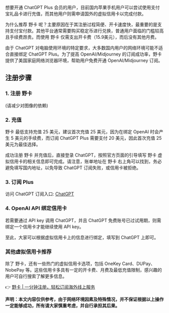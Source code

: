 想要开通 ChatGPT Plus 会员的用户，目前国内苹果手机用户可以尝试使用支付宝礼品卡进行充值，而其他用户则需申请国外的虚拟信用卡以完成付款。

为什么推荐 野卡 呢？主要原因在于其注册过程简便、开卡速度快，最重要的是支持支付宝付款。其他平台通常需要购买稳定币进行兑换，普通用户面临的门槛较高且手续费昂贵。而使用 野卡 仅需支出开卡费（15.9美元），而后没有其他月费。

由于 ChatGPT 对电脑使用环境的特定要求，大多数国内用户的网络环境可能不适合直接绑定 ChatGPT Plus。为了提高 OpenAI/Midjourney 的订阅成功率，野卡 提供了美国家庭网络浏览器环境，帮助用户免费开通 OpenAI/Midjourney 订阅。

## 注册步骤

### 1. 注册 野卡
(请减少对图像的依赖)

### 2. 充值
野卡 最低支持充值 25 美元，建议首次充值 25 美元，因为在绑定 OpenAI 时会产生 5 美元的手续费，而订阅 ChatGPT Plus 需要支付 20 美元，因此首次充值 25 美元为最佳选择。

成功注册 野卡 并充值后，直接登录 ChatGPT，按照官方页面的引导填写 野卡 虚拟信用卡的相关信息即可完成。请注意，账单地址在 野卡 右上角可以找到，务必避免填写国内地址，以免导致 ChatGPT 订阅失败，或信用卡被拒绝。

### 3. 订阅 Plus
访问 ChatGPT 订阅入口: [ChatGPT](https://chat.openai.com/)

### 4. OpenAI API 绑定信用卡
若需要通过 API key 调用 ChatGPT，并且 ChatGPT 免费账号已过试用期，则需绑定一个信用卡才能继续使用 API key。

至此，大家可以根据虚拟信用卡上的信息进行绑定，填写到 ChatGPT 上即可。

### 其他虚拟信用卡推荐
除了 野卡，还有一些热门的虚拟信用卡选项，包括 OneKey Card、DUPay、NobePay 等。这些信用卡多具有一定的开卡费、月费及最低充值限制，感兴趣的用户可自行搜索了解更多信息。

👉 [野卡 | 一分钟注册，轻松订阅海外线上服务](https://bit.ly/bewildcard)

**声明：本文内容仅供参考，由于网络环境因素及特殊情况，并不保证根据以上操作一定能够成功，所有请大家慎重考虑，并自行承担其后果。**